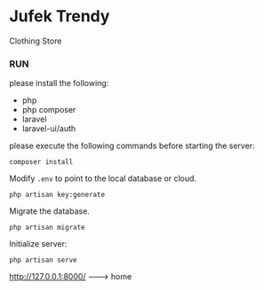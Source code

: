 # Jufek Trendy
Clothing Store 

### RUN

please install the following:

- php
- php composer
- laravel
- laravel-ui/auth

please execute the following commands before starting the server:

`composer install`

Modify `.env` to point to the local database or cloud.


`php artisan key:generate`

Migrate the database.

`php artisan migrate`

Initialize server:

`php artisan serve`


http://127.0.0.1:8000/ ---> home



